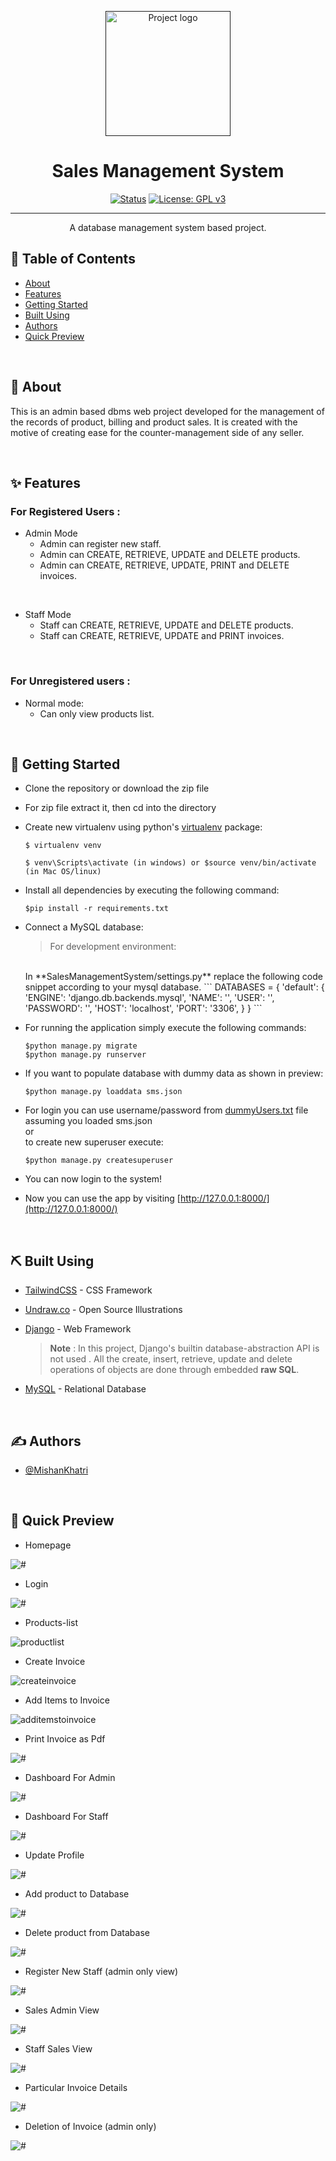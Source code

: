 <p align="center">
  <a href="" rel="noopener">
 <img width=200px height=200px src="media\sms.png" alt="Project logo"></a>
</p>

# <div align= "center"> Sales Management System</div>

<div align="center">

[![Status](https://img.shields.io/badge/status-active-success.svg)]()
[![License: GPL v3](https://img.shields.io/badge/License-GPLv3-blue.svg)]()
</div>

---

<p align="center"> A database management system based project.
    <br> 
</p>

## 📝 Table of Contents

- [About](#about)
- [Features](#features)
- [Getting Started](#getting_started)
- [Built Using](#built_using)
- [Authors](#authors)
- [Quick Preview](#preview)

<br>

## 🧐 About <a name = "about"></a>
This is an admin based dbms web project developed for the management of the records of product, billing and product sales. It is created with the motive of creating ease for the counter-management side of any seller.


<br>


## ✨ Features <a name = "features"></a>

### For Registered Users :

- Admin Mode
   - Admin can register new staff.
   - Admin can CREATE, RETRIEVE, UPDATE and DELETE products.
   - Admin can CREATE, RETRIEVE, UPDATE, PRINT and DELETE invoices.

<br>

- Staff Mode
   - Staff can CREATE, RETRIEVE, UPDATE and DELETE products.
   - Staff can CREATE, RETRIEVE, UPDATE and PRINT invoices.
     
<br>

### For Unregistered users :
- Normal mode:
   - Can only view products list.


<br>

## 🏁 Getting Started <a name = "getting_started"></a>

- Clone the repository or download the zip file

- For zip file extract it, then cd into the directory 

- Create new virtualenv using python's [virtualenv](https://pypi.org/project/virtualenv/) package:

    ```
    $ virtualenv venv

    $ venv\Scripts\activate (in windows) or $source venv/bin/activate (in Mac OS/linux)

    ```

- Install all dependencies by executing the following command:

    ```
    $pip install -r requirements.txt
    ```

- Connect a MySQL database:
    >For development environment:
    <br>
    In **SalesManagementSystem/settings.py** replace the following code snippet according to your mysql database.
    ```
    DATABASES = {
    'default': {
        'ENGINE': 'django.db.backends.mysql',
        'NAME': '<databasename>',
        'USER': '<username>',
        'PASSWORD': '<password>',
        'HOST': 'localhost',
        'PORT': '3306',
        }
    }
    ```

- For running the application simply execute the following commands:

    ```
    $python manage.py migrate
    $python manage.py runserver
    ```

- If you want to populate database with dummy data as shown in preview:
    ```
    $python manage.py loaddata sms.json
    ```

- For login you can use username/password from
    [dummyUsers.txt](./dummyUsers.txt) file
    assuming you loaded sms.json <br>or<br> to create new superuser execute:

    ```
    $python manage.py createsuperuser
    ```
- You can now login to the system!

- Now you can use the app by visiting [http://127.0.0.1:8000/](http://127.0.0.1:8000/)

<br>

## ⛏️ Built Using <a name = "built_using"></a>

- [TailwindCSS](https://tailwindcss.com) - CSS Framework
- [Undraw.co](https://undraw.co/) - Open Source Illustrations
- [Django](https://www.djangoproject.com) - Web Framework

    >**Note** : In this project, Django's builtin  database-abstraction API is not used . All the create, insert, retrieve, update and delete operations of objects are done through embedded **raw SQL**.
- [MySQL](https://www.mysql.com/) - Relational Database

<br>

## ✍️ Authors <a name = "authors"></a>

- [@MishanKhatri](https://github.com/Mishankhatri)

<br>

## 👀 Quick Preview <a name = "preview"></a>

 - Homepage 
<p align="">
 <img width=auto height=auto src="media\PreviewPages\products.png" alt="#"></a>
</p>

 - Login 
<p align="">
 <img width=auto height=auto src="media\PreviewPages\login.png" alt="#"></a>
</p>

 - Products-list 
<p align="">
 <img width=auto height=auto src="media\PreviewPages\productlist.png" alt="productlist"></a>
</p>

 - Create Invoice 
<p align="">
 <img width=auto height=auto src="media\PreviewPages\createinvoice1.png" alt="createinvoice"></a>
</p>

 - Add Items to Invoice
<p align="">
 <img width=auto height=auto src="media\PreviewPages\additemstoinvoice.png" alt="additemstoinvoice"></a>
</p>

 - Print Invoice as Pdf 
<p align="">
 <img width=auto height=auto src="media\PreviewPages\invoiceprint.png" alt="#"></a>
</p>

 - Dashboard For Admin 
<p align="">
 <img width=auto height=auto src="media\PreviewPages\dashboard(admin).png" alt="#"></a>
</p>

 - Dashboard For Staff 
<p align="">
 <img width=auto height=auto src="media\PreviewPages\dashboard(staff).png" alt="#"></a>
</p>

 - Update Profile
<p align="">
 <img width=auto height=auto src="media\PreviewPages\updateprofile.png" alt="#"></a>
</p>

 - Add product to Database 
<p align="">
 <img width=auto height=auto src="media\PreviewPages\addproduct.png" alt="#"></a>
</p>

 - Delete product from Database 
<p align="">
 <img width=auto height=auto src="media\PreviewPages\productdeletion.png" alt="#"></a>
</p>

 - Register New Staff (admin only view)
<p align="">
 <img width=auto height=auto src="media\PreviewPages\registerstaff.png" alt="#"></a>
</p>

 - Sales Admin View 
<p align="">
 <img width=auto height=auto src="media\PreviewPages\sales.png" alt="#"></a>
</p>

 - Staff Sales View 
<p align="">
 <img width=auto height=auto src="media\PreviewPages\sales(staff).png" alt="#"></a>
</p>

 - Particular Invoice Details
<p align="">
 <img width=auto height=auto src="media\PreviewPages\invoicedetails.png" alt="#"></a>
</p>

 - Deletion of Invoice (admin only) 
<p align="">
 <img width=auto height=auto src="media\PreviewPages\invoicedeletion.png" alt="#"></a>
</p>





